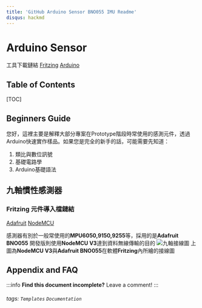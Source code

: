 ```yaml
---
title: 'GitHub Arduino Sensor BNO055 IMU Readme'
disqus: hackmd
---
```


Arduino Sensor
===
工具下載鏈結
[Fritzing](https://fritzing.org/download/)
[Arduino](https://www.arduino.cc/)

## Table of Contents

[TOC]

## Beginners Guide
您好，這裡主要是解釋大部分專案在Prototype階段時常使用的感測元件，透過Arduino快速實作樣品。如果您是完全的新手的話，可能需要先知道：
1. 類比與數位訊號
2. 基礎電路學
3. Arduino基礎語法


九軸慣性感測器
---

### Fritzing 元件導入檔鏈結
[Adafruit](https://github.com/adafruit/Fritzing-Library)
[NodeMCU](https://github.com/roman-minyaylov/nodemcu-v3-fritzing)

感測器有別於一般常使用的**MPU6050,9150,9255**等，採用的是**Adafruit BNO055**
開發版則使用**NodeMCU V3**達到資料無線傳輸的目的
![九軸接線圖](https://github.com/bmpsst511/Arduino_Wireless_Sensors/blob/master/IMU%20BNO055/%E6%8E%A5%E7%B7%9A%E5%9C%96.PNG)
上圖為**NodeMCU V3**與**Adafruit BNO055**在軟體**Fritzing**內所繪的接線圖

## Appendix and FAQ

:::info
**Find this document incomplete?** Leave a comment!
:::

###### tags: `Templates` `Documentation`
